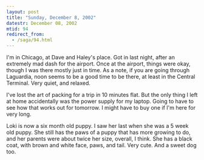 ```yaml
---
layout: post
title: "Sunday, December 8, 2002"
datestr: December 08, 2002
mtid: 94
redirect_from:
  - /saga/94.html
---
```


I'm in Chicago, at Dave and Haley's place. Got in last night, after an extremely
mad dash for the airport. Once at the airport, things were okay, though I was
there mostly just in time. As a note, if you are going through Laguardia, noon
seems to be a good time to be there, at least in the Central Terminal. Very
quiet, and relaxed.

I've lost the art of packing for a trip in 10 minutes flat. But the only thing
I left at home accidentally was the power supply for my laptop. Going to have
to see how that works out for tomorrow. I might have to buy one if I'm here
for very long.

Loki is now a six month old puppy. I saw her last when she was a 5 week old
puppy. She still has the paws of a puppy that has more growing to do, and her
parents were about twice her size, overall, I think. She has a black coat, with
brown and white face, paws, and tail. Very cute. And a sweet dog too.

